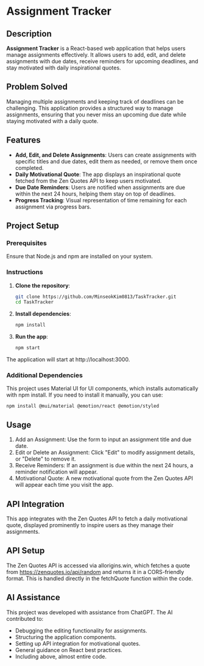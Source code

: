 # Assignment Tracker

## Description

**Assignment Tracker** is a React-based web application that helps users manage assignments effectively. It allows users to add, edit, and delete assignments with due dates, receive reminders for upcoming deadlines, and stay motivated with daily inspirational quotes.

## Problem Solved

Managing multiple assignments and keeping track of deadlines can be challenging. This application provides a structured way to manage assignments, ensuring that you never miss an upcoming due date while staying motivated with a daily quote.

## Features

- **Add, Edit, and Delete Assignments**: Users can create assignments with specific titles and due dates, edit them as needed, or remove them once completed.
- **Daily Motivational Quote**: The app displays an inspirational quote fetched from the Zen Quotes API to keep users motivated.
- **Due Date Reminders**: Users are notified when assignments are due within the next 24 hours, helping them stay on top of deadlines.
- **Progress Tracking**: Visual representation of time remaining for each assignment via progress bars.

## Project Setup

### Prerequisites

Ensure that Node.js and npm are installed on your system.

### Instructions

1. **Clone the repository**:
   ```bash
   git clone https://github.com/MinseokKim0813/TaskTracker.git
   cd TaskTracker
   ```
2. **Install dependencies**:

   ```bash
   npm install
   ```

3. **Run the app**:
   ```bash
   npm start
   ```

The application will start at http://localhost:3000.

### Additional Dependencies

This project uses Material UI for UI components, which installs automatically with npm install. If you need to install it manually, you can use:

    npm install @mui/material @emotion/react @emotion/styled

## Usage

1. Add an Assignment: Use the form to input an assignment title and due date.
2. Edit or Delete an Assignment: Click "Edit" to modify assignment details, or "Delete" to remove it.
3. Receive Reminders: If an assignment is due within the next 24 hours, a reminder notification will appear.
4. Motivational Quote: A new motivational quote from the Zen Quotes API will appear each time you visit the app.

## API Integration

This app integrates with the Zen Quotes API to fetch a daily motivational quote, displayed prominently to inspire users as they manage their assignments.

## API Setup

The Zen Quotes API is accessed via allorigins.win, which fetches a quote from https://zenquotes.io/api/random and returns it in a CORS-friendly format. This is handled directly in the fetchQuote function within the code.

## AI Assistance

This project was developed with assistance from ChatGPT. The AI contributed to:

- Debugging the editing functionality for assignments.
- Structuring the application components.
- Setting up API integration for motivational quotes.
- General guidance on React best practices.
- Including above, almost entire code.
